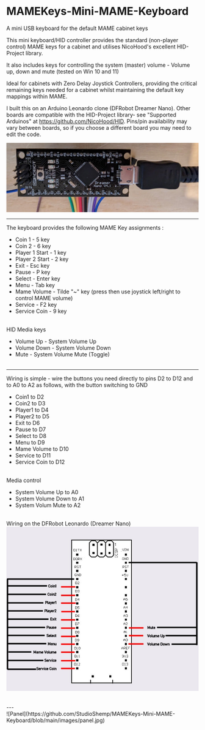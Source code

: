 # MAMEKeys-Mini-MAME-Keyboard
A mini USB keyboard for the default MAME cabinet keys 

This mini keyboard/HID controller provides the standard (non-player control) MAME keys for a cabinet and utilises NicoHood's excellent HID-Project library. 

It also includes keys for controlling the system (master) volume - Volume up, down and mute (tested on Win 10 and 11)

Ideal for cabinets with Zero Delay Joystick Controllers, providing the critical remaining keys needed for a cabinet whilst maintaining the default key mappings within MAME. 

I built this on an Arduino Leonardo clone (DFRobot Dreamer Nano). Other boards are compatible with the HID-Project library- see "Supported Arduinos" at https://github.com/NicoHood/HID. Pins/pin availability may vary between boards, so if you choose a different board you may need to edit the code. <br>

![Wiring Diagram](https://github.com/StudioShemp/MAMEKeys-Mini-MAME-Keyboard/blob/main/images/nano.jpg)

---
The keyboard provides the following MAME Key assignments :
 - Coin 1 - 5 key<br>
 - Coin 2 - 6 key<br>
 - Player 1 Start - 1 key<br>
 - Player 2 Start - 2 key<br>
 - Exit - Esc key<br>
 - Pause - P key<br>
 - Select - Enter key<br>
 - Menu  - Tab key<br>
 - Mame Volume - Tilde "~" key (press then use joystick left/right to control MAME volume)<br>
 - Service  - F2 key<br>
 - Service Coin  - 9 key<br><br>

HID Media keys<br>
 - Volume Up - System Volume Up<br>
 - Volume Down - System Volume Down<br>
 - Mute - System Volume Mute (Toggle)<br><br>

---
Wiring is simple - wire the buttons you need directly to pins D2 to D12 and to A0 to A2 as follows, with the button switching to GND <br>
 - Coin1 to D2<br>
 - Coin2 to D3<br>
 - Player1 to D4<br>
 - Player2 to D5<br>
 - Exit to D6<br>
 - Pause to D7<br>
 - Select to D8<br>
 - Menu to D9<br>
 - Mame Volume to D10<br>
 - Service to D11<br>
 - Service Coin to D12<br><br>

Media control<br>
 - System Volume Up to A0<br>
 - System Volume Down to A1<br>
 - System Volum Mute to A2<br>

<BR>Wiring on the DFRobot Leonardo (Dreamer Nano)<BR>
![Wiring Diagram](https://github.com/StudioShemp/MAMEKeys-Mini-MAME-Keyboard/blob/main/images/wiring.jpg)

<BR>
---
<BR>
![Panel](https://github.com/StudioShemp/MAMEKeys-Mini-MAME-Keyboard/blob/main/images/panel.jpg)
